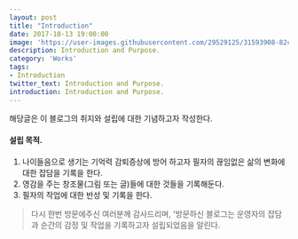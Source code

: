 ```yaml
---
layout: post
title: "Introduction"
date: 2017-10-13 19:00:00
image: 'https://user-images.githubusercontent.com/29529125/31593908-82ce7b80-b26c-11e7-9ba3-2a5decad0817.jpg'
description: Introduction and Purpose.
category: 'Works'
tags:
- Introduction
twitter_text: Introduction and Purpose.
introduction: Introduction and Purpose.
---
```



해당글은 이 블로그의 취지와 설립에 대한 기념하고자 작성한다.

#### 설립 목적.
01. 나이들음으로 생기는 기억력 감퇴증상에 방어 하고자 필자의 끊임없은 삶의 변화에 대한 잡담을 기록을 한다.
02. 영감을 주는 창조물(그림 또는 글)들에 대한 것들을 기록해둔다.
03. 필자의 작업에 대한 반성 및 기록을 한다.

> 다시 한번 방문에주신 여러분께 감사드리며, 
'방문하신 블로그는 운영자의 잡담과 순간의 감정 및 작업을 기록하고자 설립되었음을 알린다.
